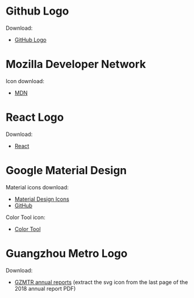 # Github Logo
Download:
* [GitHub Logo](https://github.com/logos)

# Mozilla Developer Network
Icon download:
* [MDN](https://developer.mozilla.org/en-US/)

# React Logo
Download:
* [React](https://reactjs.org)

# Google Material Design
Material icons download:
* [Material Design Icons](https://material.io/icons/)
* [GitHub](https://github.com/google/material-design-icons/releases)

Color Tool icon:
* [Color Tool](https://material.io/tools/color/)

# Guangzhou Metro Logo
Download:
* [GZMTR annual reports](http://www.gzmtr.com/ygwm/gsgk/qynb/) (extract the svg icon from the last page of the 2018 annual report PDF)
